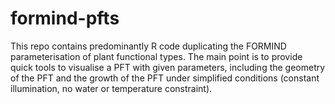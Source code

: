 # formind-pfts

This repo contains predominantly R code duplicating the FORMIND parameterisation of plant functional types. The main point is to provide quick tools to visualise a PFT with given parameters, including the geometry of the PFT and the growth of the PFT under simplified conditions (constant illumination, no water or temperature constraint).
